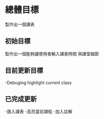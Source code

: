 # 總體目標
製作出一個課表

## 初始目標
製作出一個能夠讓使用者輸入課表時間 與課堂細節

## 目前更新目標
-Debuging highlight current class

## 已完成更新
-匯入課表
-高亮當前課程
-加入註解


